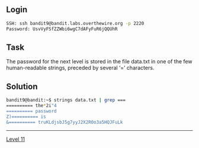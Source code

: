 ## Login
```bash
SSH: ssh bandit9@bandit.labs.overthewire.org -p 2220
Password: UsvVyFSfZZWbi6wgC7dAFyFuR6jQQUhR
```

## Task
The password for the next level is stored in the file data.txt in one of the few human-readable strings, preceded by several ‘=’ characters.

## Solution
```bash
bandit9@bandit:~$ strings data.txt | grep ===
========== the*2i"4
========== password
Z)========== is
&========== truKLdjsbJ5g7yyJ2X2R0o3a5HQJFuLk
```
<hr>

[Level 11](Level%2011.md)
